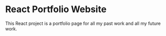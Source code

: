 # React Portfolio Website
This React project is a portfolio page for all my past work and all my future work.
